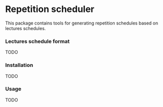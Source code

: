 # Repetition scheduler

This package contains tools for 
generating repetition schedules 
based on lectures schedules.

### Lectures schedule format
TODO

### Installation
TODO

### Usage
TODO